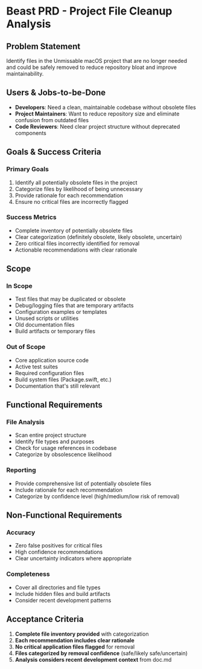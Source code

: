 # Beast PRD - Project File Cleanup Analysis

## Problem Statement

Identify files in the Unmissable macOS project that are no longer needed and could be safely removed to reduce repository bloat and improve maintainability.

## Users & Jobs-to-be-Done

- **Developers**: Need a clean, maintainable codebase without obsolete files
- **Project Maintainers**: Want to reduce repository size and eliminate confusion from outdated files
- **Code Reviewers**: Need clear project structure without deprecated components

## Goals & Success Criteria

### Primary Goals
1. Identify all potentially obsolete files in the project
2. Categorize files by likelihood of being unnecessary
3. Provide rationale for each recommendation
4. Ensure no critical files are incorrectly flagged

### Success Metrics
- Complete inventory of potentially obsolete files
- Clear categorization (definitely obsolete, likely obsolete, uncertain)
- Zero critical files incorrectly identified for removal
- Actionable recommendations with clear rationale

## Scope

### In Scope
- Test files that may be duplicated or obsolete
- Debug/logging files that are temporary artifacts
- Configuration examples or templates
- Unused scripts or utilities
- Old documentation files
- Build artifacts or temporary files

### Out of Scope
- Core application source code
- Active test suites
- Required configuration files
- Build system files (Package.swift, etc.)
- Documentation that's still relevant

## Functional Requirements

### File Analysis
- Scan entire project structure
- Identify file types and purposes
- Check for usage references in codebase
- Categorize by obsolescence likelihood

### Reporting
- Provide comprehensive list of potentially obsolete files
- Include rationale for each recommendation
- Categorize by confidence level (high/medium/low risk of removal)

## Non-Functional Requirements

### Accuracy
- Zero false positives for critical files
- High confidence recommendations
- Clear uncertainty indicators where appropriate

### Completeness
- Cover all directories and file types
- Include hidden files and build artifacts
- Consider recent development patterns

## Acceptance Criteria

1. **Complete file inventory provided** with categorization
2. **Each recommendation includes clear rationale** 
3. **No critical application files flagged** for removal
4. **Files categorized by removal confidence** (safe/likely safe/uncertain)
5. **Analysis considers recent development context** from doc.md

